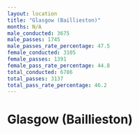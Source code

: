 ```yaml
---
layout: location
title: "Glasgow (Baillieston)"
months: N/A
male_conducted: 3675
male_passes: 1745
male_passes_rate_percentage: 47.5
female_conducted: 3105
female_passes: 1391
female_pass_rate_percentage: 44.8
total_conducted: 6786
total_passes: 3137
total_pass_rate_percentage: 46.2
---
```


# Glasgow (Baillieston)
